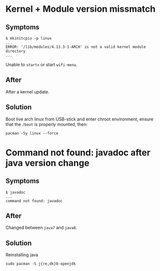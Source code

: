 # Kernel + Module version missmatch
## Symptoms
```
$ mkinitcpio -p linux
...
ERROR: '/lib/modules/4.13.3-1-ARCH' is not a valid kernel module directory
...
```
Unable to `startx` or start `wifi-menu`.

## After
After a kernel update.

## Solution
Boot live arch linux from USB-stick and enter chroot environment, ensure that the `/boot` is properly mounted, then:
```
pacman -Sy linux --force
```

# Command not found: javadoc after java version change
## Symptoms
```
$ javadoc
...
command not found: javadoc
```
## After
Changed between `java7` and `java8`.

## Solution
Reinstalling java
```
sudo pacman -S j{re,dk}8-openjdk
```
